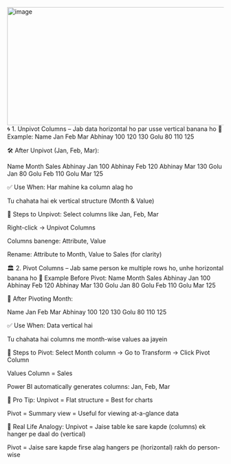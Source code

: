 <img width="754" height="274" alt="image" src="https://github.com/user-attachments/assets/8179c25e-42e7-4a75-8cec-66120886946d" />
🌀 1. Unpivot Columns – Jab data horizontal ho par usse vertical banana ho
📘 Example:
Name	Jan	Feb	Mar
Abhinay	100	120	130
Golu	80	110	125

🛠️ After Unpivot (Jan, Feb, Mar):

Name	Month	Sales
Abhinay	Jan	100
Abhinay	Feb	120
Abhinay	Mar	130
Golu	Jan	80
Golu	Feb	110
Golu	Mar	125

✅ Use When:
Har mahine ka column alag ho

Tu chahata hai ek vertical structure (Month & Value)

🔧 Steps to Unpivot:
Select columns like Jan, Feb, Mar

Right-click → Unpivot Columns

Columns banenge: Attribute, Value

Rename: Attribute to Month, Value to Sales (for clarity)

🏛️ 2. Pivot Columns – Jab same person ke multiple rows ho, unhe horizontal banana ho
📘 Example Before Pivot:
Name	Month	Sales
Abhinay	Jan	100
Abhinay	Feb	120
Abhinay	Mar	130
Golu	Jan	80
Golu	Feb	110
Golu	Mar	125

🔁 After Pivoting Month:

Name	Jan	Feb	Mar
Abhinay	100	120	130
Golu	80	110	125

✅ Use When:
Data vertical hai

Tu chahata hai columns me month-wise values aa jayein

🔧 Steps to Pivot:
Select Month column → Go to Transform → Click Pivot Column

Values Column = Sales

Power BI automatically generates columns: Jan, Feb, Mar

🧠 Pro Tip:
Unpivot = Flat structure = Best for charts

Pivot = Summary view = Useful for viewing at-a-glance data

📍 Real Life Analogy:
Unpivot = Jaise table ke sare kapde (columns) ek hanger pe daal do (vertical)

Pivot = Jaise sare kapde firse alag hangers pe (horizontal) rakh do person-wise

